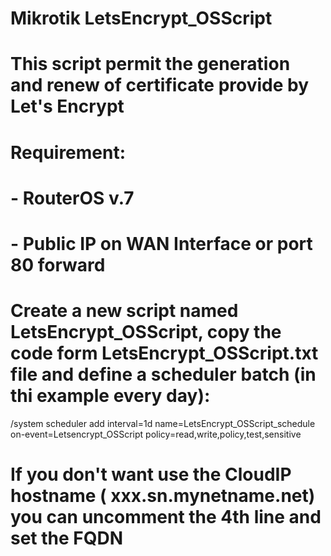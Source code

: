 # Mikrotik LetsEncrypt_OSScript
# This script permit the generation and renew of certificate provide by Let's Encrypt
# Requirement:
# - RouterOS v.7
# - Public IP on WAN Interface or port 80 forward 



# Create a new script named LetsEncrypt_OSScript, copy the code form LetsEncrypt_OSScript.txt file and define a scheduler batch (in thi example every day):


/system scheduler add interval=1d name=LetsEncrypt_OSScript_schedule on-event=Letsencrypt_OSScript policy=read,write,policy,test,sensitive

# If you don't want use the CloudIP hostname ( xxx.sn.mynetname.net) you can uncomment the 4th line and set the FQDN